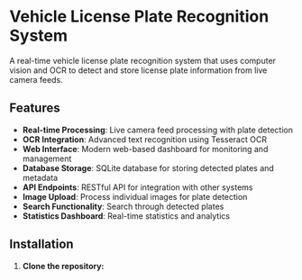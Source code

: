 # Vehicle License Plate Recognition System

A real-time vehicle license plate recognition system that uses computer vision and OCR to detect and store license plate information from live camera feeds.

## Features

- **Real-time Processing**: Live camera feed processing with plate detection
- **OCR Integration**: Advanced text recognition using Tesseract OCR
- **Web Interface**: Modern web-based dashboard for monitoring and management
- **Database Storage**: SQLite database for storing detected plates and metadata
- **API Endpoints**: RESTful API for integration with other systems
- **Image Upload**: Process individual images for plate detection
- **Search Functionality**: Search through detected plates
- **Statistics Dashboard**: Real-time statistics and analytics

## Installation

1. **Clone the repository:**
